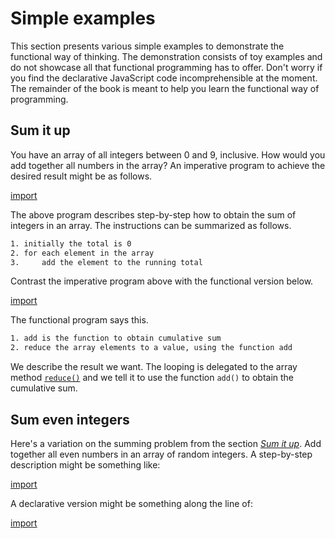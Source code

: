 # Simple examples

This section presents various simple examples to demonstrate the functional way
of thinking. The demonstration consists of toy examples and do not showcase all
that functional programming has to offer. Don't worry if you find the
declarative JavaScript code incomprehensible at the moment. The remainder of the
book is meant to help you learn the functional way of programming.

## Sum it up

You have an array of all integers between 0 and 9, inclusive. How would you add
together all numbers in the array? An imperative program to achieve the desired
result might be as follows.

[import](code/sum-imperative.js)

The above program describes step-by-step how to obtain the sum of integers in an
array. The instructions can be summarized as follows.

```sh
1. initially the total is 0
2. for each element in the array
3.     add the element to the running total
```

Contrast the imperative program above with the functional version below.

[import](code/sum-functional.js)

The functional program says this.

```sh
1. add is the function to obtain cumulative sum
2. reduce the array elements to a value, using the function add
```

We describe the result we want. The looping is delegated to the array method
[`reduce()`](https://developer.mozilla.org/en-US/docs/Web/JavaScript/Reference/Global_Objects/Array/reduce)
and we tell it to use the function `add()` to obtain the cumulative sum.

## Sum even integers

Here's a variation on the summing problem from the section
[_Sum it up_](simple-eg.md#sum-it-up). Add together all even numbers in an array
of random integers. A step-by-step description might be something like:

[import](code/ransum-imperative.js)

A declarative version might be something along the line of:

[import](code/ransum-functional.js)
